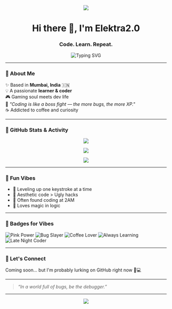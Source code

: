 <!-- Banner -->
<p align="center">
  <img src="https://capsule-render.vercel.app/api?type=waving&color=FF8EC7&height=120&section=footer"/>
</p>


<h1 align="center">Hi there 👋, I'm Elektra2.0</h1>
<h3 align="center">Code. Learn. Repeat.</h3>

<p align="center">
  <img src="https://readme-typing-svg.demolab.com/?lines=Curious%20Coder%20%F0%9F%94%A5;Always%20Learning%20New%20Stuff%20%F0%9F%93%9A;Leveling%20Up%20Like%20a%20Pro%20%F0%9F%8E%AE&center=true&width=500&height=45" alt="Typing SVG">
</p>

---

### 💫 About Me
✨ Based in **Mumbai, India** 🇮🇳  
💡 A passionate **learner & coder**  
🎮 Gaming soul meets dev life  
🌸 _"Coding is like a boss fight — the more bugs, the more XP."_  
☕ Addicted to coffee and curiosity

---

### 🌟 GitHub Stats & Activity

<p align="center">
  <img src="https://github-readme-stats.vercel.app/api?username=akankshadutt&show_icons=true&theme=radical&icon_color=FF8EC7&title_color=FF8EC7" />
</p>

<p align="center">
  <img src="https://github-readme-stats.vercel.app/api/top-langs/?username=akankshadutt&layout=compact&theme=cobalt&title_color=FF8EC7" />
</p>

<p align="center">
  <img src="https://github-profile-summary-cards.vercel.app/api/cards/profile-details?username=akankshadutt&theme=tokyonight" />
</p>

---

### 🎀 Fun Vibes

- 💫 Leveling up one keystroke at a time  
- 🌈 Aesthetic code > Ugly hacks  
- 🌙 Often found coding at 2AM  
- 🦄 Loves magic in logic

---

### 💖 Badges for Vibes

![Pink Power](https://img.shields.io/badge/-✨%20Pink%20Power-FF69B4?style=for-the-badge)
![Bug Slayer](https://img.shields.io/badge/-🪲%20Bug%20Slayer-black?style=for-the-badge)
![Coffee Lover](https://img.shields.io/badge/-☕%20Coffee%20Lover-6f4e37?style=for-the-badge)
![Always Learning](https://img.shields.io/badge/-📚%20Always%20Learning-8A2BE2?style=for-the-badge)
![Late Night Coder](https://img.shields.io/badge/-🌙%20Late%20Night%20Coder-0f0f0f?style=for-the-badge)

---

### 🌸 Let's Connect

Coming soon... but I'm probably lurking on GitHub right now 👀💻

---


> *“In a world full of bugs, be the debugger.”*

---

<p align="center">
  <img src="https://capsule-render.vercel.app/api?type=waving&color=FF8EC7&height=120&section=footer"/>
</p>



